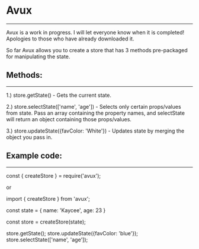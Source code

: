 # Avux
-----------------------------------
Avux is a work in progress. I will let everyone know when it is completed! Apologies to those who have already downloaded it.

So far Avux allows you to create a store that has 3 methods pre-packaged for manipulating the state. 

## Methods:
-----------------------------------
1.) store.getState() - Gets the current state.

2.) store.selectState(['name', 'age']) - Selects only certain props/values from state. Pass an array containing the property names, and selectState will return an object containing those props/values.

3.) store.updateState({favColor: 'White'}) - Updates state by merging the object you pass in.

## Example code:
------------------------------------
const { createStore } = require('avux');

or

import { createStore } from 'avux';

const state = {
  name: 'Kaycee',
  age: 23
}

const store = createStore(state);

store.getState();
store.updateState({favColor: 'blue'});
store.selectState(['name', 'age']);
